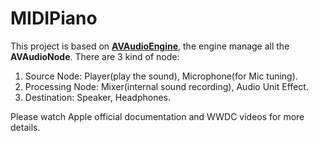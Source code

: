 # MIDIPiano
This project is based on [**AVAudioEngine**](https://developer.apple.com/documentation/avfaudio/avaudioengine), the engine manage all the **AVAudioNode**. There are 3 kind of node:
  1. Source Node: Player(play the sound), Microphone(for Mic tuning).
  2. Processing Node: Mixer(internal sound recording), Audio Unit Effect.
  3. Destination: Speaker, Headphones.

Please watch Apple official documentation and WWDC videos for more details.
